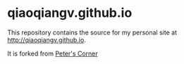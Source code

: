 
qiaoqiangv.github.io
==============

This repository contains the source for my personal site at
<http://qiaoqiangv.github.io>.

It is forked from [Peter's Corner](https://github.com/happypeter/happypeter.github.com)